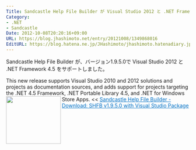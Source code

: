 ```yaml
---
Title: Sandcastle Help File Builder が Visual Studio 2012 と .NET Framework 4.5 をサポートしました
Category:
- .NET
- Sandcastle
Date: 2012-10-08T20:20:16+09:00
URL: https://blog.jhashimoto.net/entry/20121008/1349868016
EditURL: https://blog.hatena.ne.jp/JHashimoto/jhashimoto.hatenadiary.jp/atom/entry/12921228815717255675
---
```


Sandcastle Help File Builder が、バージョン1.9.5.0で Visual Studio 2012 と .NET Framework 4.5 をサポートしました。
>>
This new release supports Visual Studio 2010 and 2012 solutions and projects as documentation sources, and adds support for projects targeting the .NET 4.5 Framework, .NET Portable Library 4.5, and .NET for Windows Store Apps.
<<
<a href="http://shfb.codeplex.com/releases/view/92191" target="_blank"><img class="alignleft" align="left" border="0" src="http://capture.heartrails.com/150x130/shadow?http://shfb.codeplex.com/releases/view/92191" alt="" width="150" height="130" /></a><a style="color:#0070C5;" href="http://shfb.codeplex.com/releases/view/92191" target="_blank">Sandcastle Help File Builder - Download: SHFB v1.9.5.0 with Visual Studio Package</a><a href="http://b.hatena.ne.jp/entry/http://shfb.codeplex.com/releases/view/92191" target="_blank"><img border="0" src="http://b.hatena.ne.jp/entry/image/http://shfb.codeplex.com/releases/view/92191" alt="" /></a><br style="clear:both;" />
